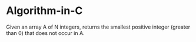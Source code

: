 # Algorithm-in-C
Given an array A of N integers, returns the smallest positive integer (greater than 0) that does not occur in A.
